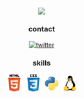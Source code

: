 <!--h1 align="center">hi. i'm an7ula-codes!</h1> <h3 align="center">a passionate newbie from the earth.</h3--> <br> <p align="center"> <img src="https://img.icons8.com/stickers/2x/grey.png" align="center" width="144px"> </p> <h3 align="center">contact</h3> <!--p align="center"> <a href="mailto:anjulameegalla@gmail.com?subject=Hi%2C%20Anjula." target="blank"> <b> anjulameegalla {at} gmail {dot} com </a> </p--> <p align="center"> <a href="https://twitter.com/an7ula" target="blank"> <img align="center" src="https://img.icons8.com/color/2x/twitter.png" alt="twitter" width="43" /> </a> </p> <h3 align="center">skills</h3> <p align="center"> <img src="https://raw.githubusercontent.com/devicons/devicon/master/icons/html5/html5-original-wordmark.svg" alt="html5" width="40"/> <img src="https://raw.githubusercontent.com/devicons/devicon/master/icons/css3/css3-original-wordmark.svg" alt="css3" width="40"/> <img src="https://raw.githubusercontent.com/devicons/devicon/master/icons/python/python-original.svg" alt="python" width="38"/> <img src="https://raw.githubusercontent.com/devicons/devicon/master/icons/linux/linux-original.svg" alt="linux" width="37"/> </p> <!--1lineofcode-->
